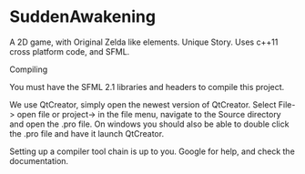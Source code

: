 SuddenAwakening
===============

A 2D game, with Original Zelda like elements.  Unique Story.  Uses c++11 cross platform code, and SFML.


Compiling

You must have the SFML 2.1 libraries and headers to compile this project.

We use QtCreator, simply open the newest version of QtCreator.
Select File-> open file or project-> in the file menu, navigate to the Source directory and open the .pro file.
On windows you should also be able to double click the .pro file and have it launch QtCreator.

Setting up a compiler tool chain is up to you.  Google for help, and check the documentation.

